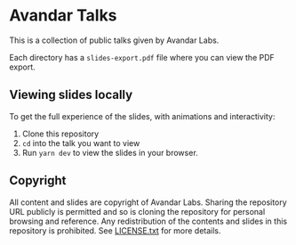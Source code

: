# Avandar Talks

This is a collection of public talks given by Avandar Labs.

Each directory has a `slides-export.pdf` file where you can view the PDF export.

## Viewing slides locally

To get the full experience of the slides, with animations and interactivity:

1. Clone this repository
2. `cd` into the talk you want to view
3. Run `yarn dev` to view the slides in your browser.

## Copyright

All content and slides are copyright of Avandar Labs. Sharing the repository URL
publicly is permitted and so is cloning the repository for personal browsing
and reference. Any redistribution of the contents and slides in this repository is
prohibited. See [LICENSE.txt](LICENSE.txt) for more details.
